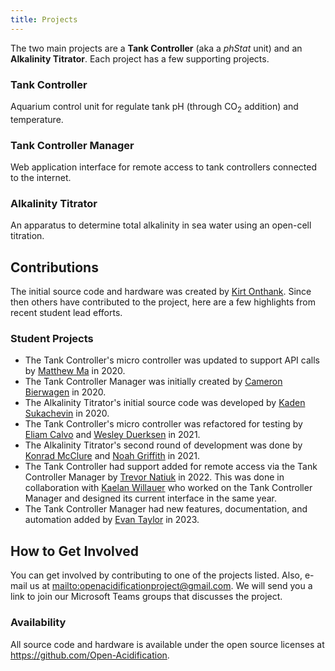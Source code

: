 ```yaml
---
title: Projects
---
```


The two main projects are a **Tank Controller** (aka a _phStat_ unit) and an **Alkalinity Titrator**.
Each project has a few supporting projects.

### Tank Controller

Aquarium control unit for regulate tank pH (through CO<sub>2</sub> addition) and temperature.

### Tank Controller Manager

Web application interface for remote access to tank controllers connected to the internet.

### Alkalinity Titrator

An apparatus to determine total alkalinity in sea water using an open-cell titration.

## Contributions

The initial source code and hardware was created by [Kirt Onthank](https://github.com/KirtOnthank).
Since then others have contributed to the project, here are a few highlights from recent student lead efforts.

### Student Projects

* The Tank Controller's micro controller was updated to support API calls by [Matthew Ma](https://github.com/PlasmaIntec) in 2020.
* The Tank Controller Manager was initially created by [Cameron Bierwagen](https://github.com/3dCameron) in 2020.
* The Alkalinity Titrator's initial source code was developed by [Kaden Sukachevin](https://github.com/kadensu) in 2020.
* The Tank Controller's micro controller was refactored for testing by [Eliam Calvo](https://github.com/eucalvo) and [Wesley Duerksen](https://github.com/Kavikick) in 2021.
* The Alkalinity Titrator's second round of development was done by [Konrad McClure](https://github.com/KonradMcClure) and [Noah Griffith](https://github.com/Noah-Griffith) in 2021.
* The Tank Controller had support added for remote access via the Tank Controller Manager by [Trevor Natiuk](https://github.com/pianistrevor) in 2022. This was done in collaboration with [Kaelan Willauer](https://github.com/KaelanWillauer) who worked on the Tank Controller Manager and designed its current interface in the same year.
* The Tank Controller Manager had new features, documentation, and automation added by [Evan Taylor](https://github.com/Suocesky) in 2023.

## How to Get Involved

You can get involved by contributing to one of the projects listed.
Also, e-mail us at <mailto:openacidificationproject@gmail.com>.
We will send you a link to join our Microsoft Teams groups that discusses the project.

### Availability

All source code and hardware is available under the open source licenses at <https://github.com/Open-Acidification>.
